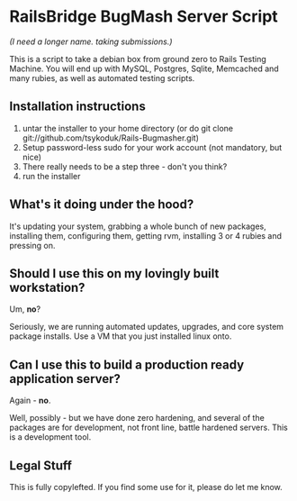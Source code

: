 RailsBridge BugMash Server Script
=================================

*(I need a longer name. taking submissions.)*

This is a script to take a debian box from ground zero to Rails Testing Machine. You will end up with MySQL, Postgres, Sqlite, Memcached and many rubies, as well as automated testing scripts.

Installation instructions
-------------------------

1. untar the installer to your home directory (or do git clone git://github.com/tsykoduk/Rails-Bugmasher.git)
2. Setup password-less sudo for your work account (not mandatory, but nice)
3. There really needs to be a step three - don't you think?
4. run the installer


What's it doing under the hood?
-------------------------------

It's updating your system, grabbing a whole bunch of new packages, installing them, configuring them, getting rvm, installing 3 or 4 rubies and pressing on.

Should I use this on my lovingly built workstation?
---------------------------------------------------

Um, **no**?

Seriously, we are running automated updates, upgrades, and core system package installs. Use a VM that you just installed linux onto.

Can I use this to build a production ready application server?
--------------------------------------------------------------

Again - **no**.

Well, possibly - but we have done zero hardening, and several of the packages are for development, not front line, battle hardened servers. This is a development tool.

Legal Stuff
---------------

This is fully copylefted. If you find some use for it, please do let me know.